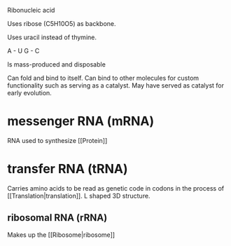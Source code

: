 Ribonucleic acid

Uses ribose (C5H10O5) as backbone.

Uses uracil instead of thymine.

A - U
G - C

Is mass-produced and disposable

Can fold and bind to itself.
Can bind to other molecules for custom functionality such as serving as a catalyst.
May have served as catalyst for early evolution.

# messenger RNA (mRNA)
RNA used to synthesize [[Protein]]

# transfer RNA (tRNA)
Carries amino acids to be read as genetic code in codons in the process of [[Translation|translation]].
L shaped 3D structure.

## ribosomal RNA (rRNA)
Makes up the [[Ribosome|ribosome]]
